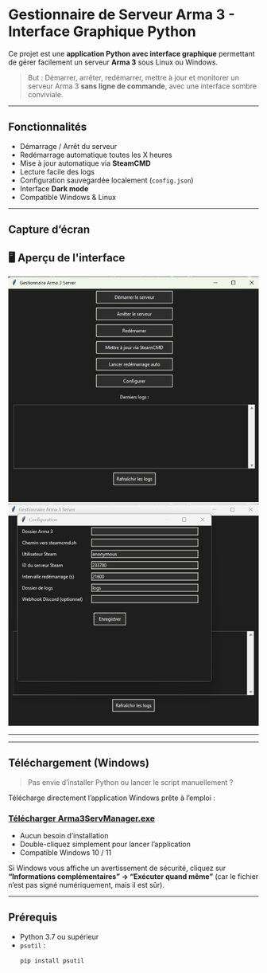 # Gestionnaire de Serveur Arma 3 - Interface Graphique Python

Ce projet est une **application Python avec interface graphique** permettant de gérer facilement un serveur **Arma 3** sous Linux ou Windows.

> But : Démarrer, arrêter, redémarrer, mettre à jour et monitorer un serveur Arma 3 **sans ligne de commande**, avec une interface sombre conviviale.

---

## Fonctionnalités

- Démarrage / Arrêt du serveur
- Redémarrage automatique toutes les X heures
- Mise à jour automatique via **SteamCMD**
- Lecture facile des logs
- Configuration sauvegardée localement (`config.json`)
- Interface **Dark mode**
- Compatible Windows & Linux

---

## Capture d’écran

## 🖥️ Aperçu de l'interface

![Aperçu de l'application](./1.png)
![Aperçu de l'application](./2.png)


---
---

## Téléchargement (Windows)

> Pas envie d’installer Python ou lancer le script manuellement ?

Télécharge directement l’application Windows prête à l’emploi :

### [ Télécharger Arma3ServManager.exe](./Arma3ServManager.exe)

- Aucun besoin d’installation
- Double-cliquez simplement pour lancer l’application
- Compatible Windows 10 / 11

Si Windows vous affiche un avertissement de sécurité, cliquez sur **“Informations complémentaires” → “Exécuter quand même”** (car le fichier n’est pas signé numériquement, mais il est sûr).

---


## Prérequis

- Python 3.7 ou supérieur
- `psutil` :
  ```bash
  pip install psutil
